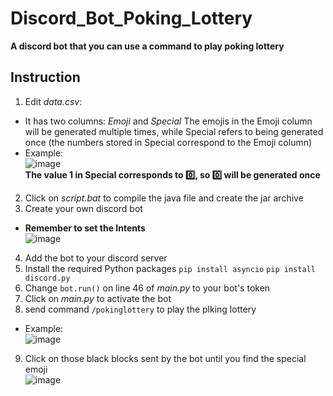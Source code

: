 # Discord_Bot_Poking_Lottery
**A discord bot that you can use a command to play poking lottery**

## Instruction
1. Edit *data.csv*:
 * It has two columns:
     *Emoji* and *Special*
      The emojis in the Emoji column will be generated multiple times, while Special refers to being generated once (the         numbers stored in Special correspond to the Emoji column)
 * Example:  
      ![image](https://github.com/hangjeff/Discord_Bot_Poking_Lottery/assets/163969474/d90186a8-3958-48f0-a384-ed0399561a0b)  
        **The value 1 in Special corresponds to :zero:, so :zero: will be generated once**
2. Click on *script.bat* to compile the java file and create the jar archive
3. Create your own discord bot
 * **Remember to set the Intents**  
     ![image](https://github.com/hangjeff/Discord_Bot_Poking_Lottery/assets/163969474/8a449f12-2fb8-4499-b4e9-fec219c18e85)
4.  Add the bot to your discord server
5. Install the required Python packages
   ``pip install asyncio``
   ``pip install discord.py``
6. Change ``bot.run()`` on line 46 of *main.py* to your bot's token
7. Click on *main.py* to activate the bot
8. send command ``/pokinglottery`` to play the plking lottery
 * Example:  
      ![image](https://github.com/hangjeff/Discord_Bot_Poking_Lottery/assets/163969474/821e1b67-2402-4328-b9d2-bf2a8a715b80)
9. Click on those black blocks sent by the bot until you find the special emoji  
 ![image](https://github.com/hangjeff/Discord_Bot_Poking_Lottery/assets/163969474/8b574b49-d139-44b3-b95b-438aea758081)

